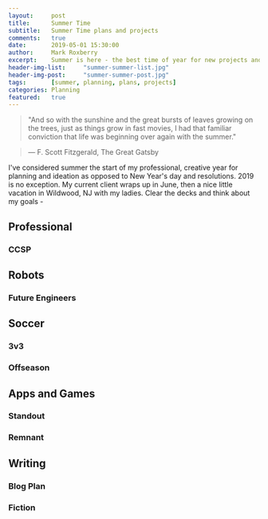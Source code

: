 ```yaml
---
layout:     post
title:      Summer Time
subtitle:   Summer Time plans and projects
comments:   true
date:       2019-05-01 15:30:00
author:     Mark Roxberry
excerpt:    Summer is here - the best time of year for new projects and plans.
header-img-list:     "summer-summer-list.jpg"
header-img-post:     "summer-summer-post.jpg"
tags:       [summer, planning, plans, projects]
categories: Planning
featured:   true
---
```

> "And so with the sunshine and the great bursts of leaves growing on the trees, just as things grow in fast movies, I had that familiar conviction that life was beginning over again with the summer."

> — F. Scott Fitzgerald, The Great Gatsby

 I've considered summer the start of my professional, creative year for planning and ideation as opposed to New Year's day and resolutions.  2019 is no exception.  My current client wraps up in June, then a nice little vacation in Wildwood, NJ with my ladies.  Clear the decks and think about my goals -

## Professional

### CCSP

## Robots

### Future Engineers

## Soccer

### 3v3

### Offseason

## Apps and Games

### Standout

### Remnant

## Writing

### Blog Plan

### Fiction
